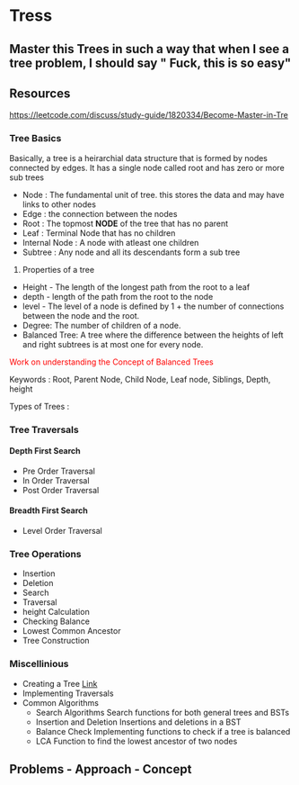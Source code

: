 # Tress

## Master this Trees in such a way that when I see a tree problem, I should say " Fuck, this is so easy"

## Resources

https://leetcode.com/discuss/study-guide/1820334/Become-Master-in-Tre

### Tree Basics

Basically, a tree is a heirarchial data structure that is formed by nodes connected by edges.
It has a single node called root and has zero or more sub trees

- Node : The fundamental unit of tree. this stores the data and may have links to other nodes
- Edge : the connection between the nodes
- Root : The topmost **NODE** of the tree that has no parent
- Leaf : Terminal Node that has no children
- Internal Node : A node with atleast one children
- Subtree : Any node and all its descendants form a sub tree

1. Properties of a tree

- Height - The length of the longest path from the root to a leaf
- depth - length of the path from the root to the node
- level - The level of a node is defined by 1 + the number of connections between the node and the root.
- Degree: The number of children of a node.
- Balanced Tree: A tree where the difference between the heights of left and right subtrees is at most one for every node.

<span style="color:red">Work on understanding the Concept of Balanced Trees </span>

Keywords : Root, Parent Node, Child Node, Leaf node, Siblings, Depth, height

Types of Trees :

### Tree Traversals

#### Depth First Search

- Pre Order Traversal
- In Order Traversal
- Post Order Traversal

#### Breadth First Search

- Level Order Traversal

### Tree Operations

- Insertion
- Deletion
- Search
- Traversal
- height Calculation
- Checking Balance
- Lowest Common Ancestor
- Tree Construction

### Miscellinious

- Creating a Tree
  [Link](./Creating_tree.py)
- Implementing Traversals
- Common Algorithms
  - Search Algorithms
    Search functions for both general trees and BSTs
  - Insertion and Deletion
    Insertions and deletions in a BST
  - Balance Check
    Implementing functions to check if a tree is balanced
  - LCA
    Function to find the lowest ancestor of two nodes

## Problems - Approach - Concept
